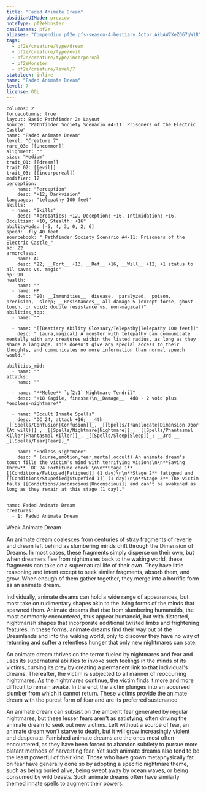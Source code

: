 ```yaml
---
title: "Faded Animate Dream"
obsidianUIMode: preview
noteType: pf2eMonster
cssClasses: pf2e
aliases: "Compendium.pf2e.pfs-season-4-bestiary.Actor.AkbAW7XeZQ67qW1R" 
tags:
  - pf2e/creature/type/dream
  - pf2e/creature/type/evil
  - pf2e/creature/type/incorporeal
  - pf2eMonster
  - pf2e/creature/level/7
statblock: inline
name: "Faded Animate Dream"
level: 7
license: OGL
---
```


```statblock
columns: 2
forcecolumns: true
layout: Basic Pathfinder 2e Layout
source: "Pathfinder Society Scenario #4-11: Prisoners of the Electric Castle"
name: "Faded Animate Dream"
level: "Creature 7"
rare_03: [[Uncommon]]
alignment: ""
size: "Medium"
trait_01: [[dream]]
trait_02: [[evil]]
trait_03: [[incorporeal]]
modifier: 12
perception:
  - name: "Perception"
    desc: "+12; Darkvision"
languages: "telepathy 100 feet"
skills:
  - name: "Skills"
    desc: "Acrobatics: +12, Deception: +16, Intimidation: +16, Occultism: +10, Stealth: +16"
abilityMods: [-5, 4, 3, 0, 2, 6]
speed:  fly 40 feet
sourcebook: "_Pathfinder Society Scenario #4-11: Prisoners of the Electric Castle_"
ac: 22
armorclass:
  - name: AC
    desc: "22; __Fort__ +13, __Ref__ +16, __Will__ +12; +1 status to all saves vs. magic"
hp: 90
health:
  - name: ""
  - name: HP
    desc: "90; __Immunities__  disease,  paralyzed,  poison,  precision,  sleep; __Resistances__ all damage 5 (except force, ghost touch, or void; double resistance vs. non-magical)"
abilities_top:
  - name: ""

  - name: "[[Bestiary Ability Glossary/Telepathy|Telepathy 100 feet]]"
    desc: " (aura,magical) A monster with telepathy can communicate mentally with any creatures within the listed radius, as long as they share a language. This doesn't give any special access to their thoughts, and communicates no more information than normal speech would."

abilities_mid:
  - name: ""
attacks:
  - name: ""

  - name: "**Melee** `pf2:1` Nightmare Tendril"
    desc: "+18 (agile, finesse)\n__Damage__  4d8 - 2 void plus *endless-nightmare*"

  - name: "Occult Innate Spells"
    desc: "DC 24, attack +16; __4th __  _[[Spells/Confusion|Confusion]]_, _[[Spells/Translocate|Dimension Door (At will)]]_, _[[Spells/Nightmare|Nightmare]]_, _[[Spells/Phantasmal Killer|Phantasmal Killer]]_, _[[Spells/Sleep|Sleep]]_; __3rd __  _[[Spells/Fear|Fear]]_"

  - name: "Endless Nightmare"
    desc: " (curse,emotion,fear,mental,occult) An animate dream's touch fills the victim's mind with terrifying visions\n\n**Saving Throw** `DC 24 Fortitude check`\n\n**Stage 1** [[Conditions/Fatigued|Fatigued]] (1 day)\n\n**Stage 2** fatigued and [[Conditions/Stupefied|Stupefied 1]] (1 day)\n\n**Stage 3** The victim falls [[Conditions/Unconscious|Unconscious]] and can't be awakened as long as they remain at this stage (1 day)."
 
```

```encounter-table
name: Faded Animate Dream
creatures:
  - 1: Faded Animate Dream
```


Weak Animate Dream

An animate dream coalesces from centuries of stray fragments of reverie and dream left behind as slumbering minds drift through the Dimension of Dreams. In most cases, these fragments simply disperse on their own, but when dreamers flee from nightmares back to the waking world, these fragments can take on a supernatural life of their own. They have little reasoning and intent except to seek similar fragments, absorb them, and grow. When enough of them gather together, they merge into a horrific form as an animate dream.

Individually, animate dreams can hold a wide range of appearances, but most take on rudimentary shapes akin to the living forms of the minds that spawned them. Animate dreams that rise from slumbering humanoids, the most commonly encountered, thus appear humanoid, but with distorted, nightmarish shapes that incorporate additional twisted limbs and frightening features. In these forms, animate dreams find their way out of the Dreamlands and into the waking world, only to discover they have no way of returning and suffer a relentless hunger that only new nightmares can sate.

An animate dream thrives on the terror fueled by nightmares and fear and uses its supernatural abilities to invoke such feelings in the minds of its victims, cursing its prey by creating a permanent link to that individual's dreams. Thereafter, the victim is subjected to all manner of reoccurring nightmares. As the nightmares continue, the victim finds it more and more difficult to remain awake. In the end, the victim plunges into an accursed slumber from which it cannot return. These victims provide the animate dream with the purest form of fear and are its preferred sustenance.

An animate dream can subsist on the ambient fear generated by regular nightmares, but these lesser fears aren't as satisfying, often driving the animate dream to seek out new victims. Left without a source of fear, an animate dream won't starve to death, but it will grow increasingly violent and desperate. Famished animate dreams are the ones most often encountered, as they have been forced to abandon subtlety to pursue more blatant methods of harvesting fear. Yet such animate dreams also tend to be the least powerful of their kind. Those who have grown metaphysically fat on fear have generally done so by adopting a specific nightmare theme, such as being buried alive, being swept away by ocean waves, or being consumed by wild beasts. Such animate dreams often have similarly themed innate spells to augment their powers.
